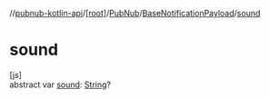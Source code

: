 //[pubnub-kotlin-api](../../../../index.md)/[[root]](../../index.md)/[PubNub](../index.md)/[BaseNotificationPayload](index.md)/[sound](sound.md)

# sound

[js]\
abstract var [sound](sound.md): [String](https://kotlinlang.org/api/core/kotlin-stdlib/kotlin/-string/index.html)?
